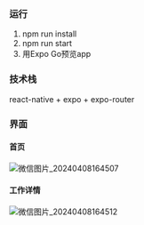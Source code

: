 ### 运行
1. npm run install
2. npm run start
3. 用Expo Go预览app

### 技术栈
react-native + expo + expo-router

### 界面

#### 首页
![微信图片_20240408164507](https://github.com/Sunalone/react-native-employ-app/assets/81159257/b3803f07-64ec-4b3e-9377-f178035e8e3c)

#### 工作详情

![微信图片_20240408164512](https://github.com/Sunalone/react-native-employ-app/assets/81159257/c1c646b9-f59a-4fac-86ea-85674cd57a5b)
